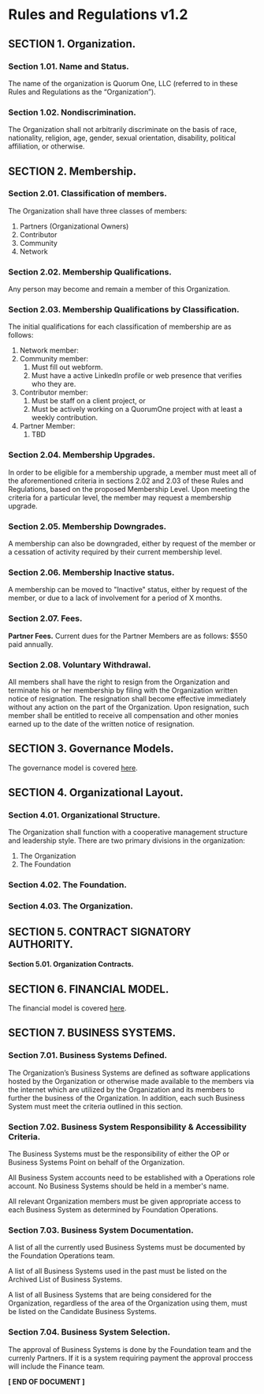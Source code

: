 # Rules and Regulations v1.2

## SECTION 1. Organization.

### Section 1.01. Name and Status.

The name of the organization is Quorum One, LLC (referred to in these Rules and Regulations as the “Organization”). 

### Section 1.02. Nondiscrimination.

The Organization shall not arbitrarily discriminate on the basis of race, nationality, religion, age, gender, sexual orientation, disability, political affiliation, or otherwise.

## SECTION 2. Membership.

### Section 2.01. Classification of members.

The Organization shall have three classes of members: 
1. Partners (Organizational Owners)
2. Contributor
3. Community
4. Network
 
### Section 2.02. Membership Qualifications.  

Any person may become and remain a member of this Organization.

### Section 2.03. Membership Qualifications by Classification.  

The initial qualifications for each classification of membership are as follows:
1. Network member:
2. Community member:
   1. Must fill out webform.
   2. Must have a active LinkedIn profile or web presence that verifies who they are.
3. Contributor member:
   1. Must be staff on a client project, or
   2. Must be actively working on a QuorumOne project with at least a weekly contribution.
4. Partner Member:
   1. TBD

### Section 2.04. Membership Upgrades. 

In order to be eligible for a membership upgrade, a member must meet all of the aforementioned criteria in sections 2.02 and 2.03 of these Rules and Regulations, based on the proposed Membership Level. Upon meeting the criteria for a particular level, the member may request a membership upgrade. 
 
### Section 2.05. Membership Downgrades. 

A membership can also be downgraded, either by request of the member or a cessation of activity required by their current membership level.

### Section 2.06. Membership Inactive status.

A membership can be moved to "Inactive" status, either by request of the member, or due to a lack of involvement for a period of X months.
 
### Section 2.07. Fees.
 
**Partner Fees.** Current dues for the Partner Members are as follows: $550 paid annually.
 
### Section 2.08. Voluntary Withdrawal.
 
All members shall have the right to resign from the Organization and terminate his or her membership by filing with the Organization written notice of resignation. The resignation shall become effective immediately without any action on the part of the Organization. Upon resignation, such member shall be entitled to receive all compensation and other monies earned up to the date of the written notice of resignation.

## SECTION 3. Governance Models.

The governance model is covered [here](./igs-roles.md).

## SECTION 4. Organizational Layout. 

### Section 4.01. Organizational Structure.
	
The Organization shall function with a cooperative management structure and leadership style. There are two primary divisions in the organization:
1. The Organization
2. The Foundation

### Section 4.02. The Foundation.



### Section 4.03. The Organization.



## SECTION 5. CONTRACT SIGNATORY AUTHORITY.

#### Section 5.01. Organization Contracts.


	
## SECTION 6. FINANCIAL MODEL.

The financial model is covered [here](./financial-model.md).

## SECTION 7. BUSINESS SYSTEMS.

### Section 7.01. Business Systems Defined. 
 
The Organization’s Business Systems are defined as software applications hosted by the Organization or otherwise made available to the members via the internet which are utilized by the Organization and its members to further the business of the Organization. In addition, each such Business System must meet the criteria outlined in this section. 

### Section 7.02. Business System Responsibility & Accessibility Criteria.

The Business Systems must be the responsibility of either the OP or Business Systems Point on behalf of the Organization. 

All Business System accounts need to be established with a Operations role account.  No Business Systems should be held in a member's name.

All relevant Organization members must be given appropriate access to each Business System as determined by Foundation Operations.

### Section 7.03. Business System Documentation.

A list of all the currently used Business Systems must be documented by the Foundation Operations team. 

A list of all Business Systems used in the past must be listed on the Archived List of Business Systems. 

A list of all Business Systems that are being considered for the Organization, regardless of the area of the Organization using them, must be listed on the Candidate Business Systems. 

### Section 7.04. Business System Selection.

The approval of Business Systems is done by the Foundation team and the currenly Partners. If it is a system requiring payment the approval proccess will include the Finance team. 

**[ END OF DOCUMENT ]**
